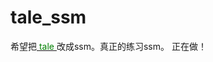 # tale_ssm
希望把<a href="https://github.com/otale/tale"><font color="green"> tale </font></a>改成ssm。真正的练习ssm。    正在做！
